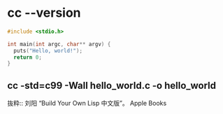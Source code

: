 # cc --version

```c
#include <stdio.h>

int main(int argc, char** argv) {
  puts("Hello, world!");
  return 0;
}

```

## cc -std=c99 -Wall hello_world.c -o hello_world

抜粋:: 刘阳  “Build Your Own Lisp 中文版”。 Apple Books  


